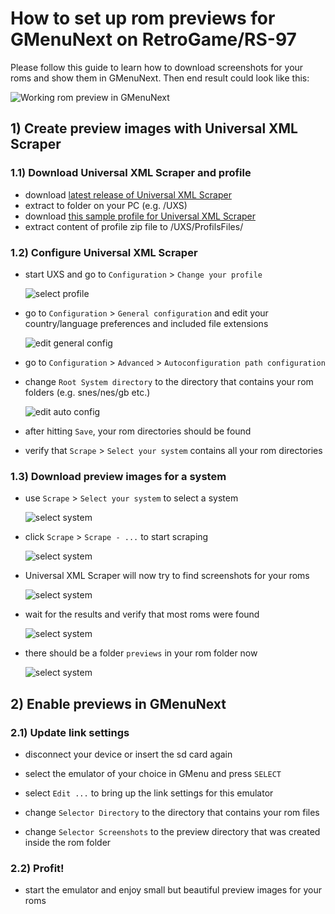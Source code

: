 # How to set up rom previews for GMenuNext on RetroGame/RS-97

Please follow this guide to learn how to download screenshots for your roms and show them in GMenuNext. Then end result could look like this:

  ![Working rom preview in GMenuNext](/screenshots/gmenunext-rom-selector.png)

## 1) Create preview images with Universal XML Scraper

### 1.1) Download Universal XML Scraper and profile

* download [latest release of Universal XML Scraper](https://github.com/Universal-Rom-Tools/Universal-XML-Scraper/releases)
* extract to  folder on your PC (e.g. /UXS)
* download [this sample profile for Universal XML Scraper](uxs-profile-rs-97.zip)
* extract content of profile zip file to /UXS/ProfilsFiles/

### 1.2) Configure Universal XML Scraper

* start UXS and go to `Configuration` > `Change your profile`

  ![select profile](screenshots/uxs-profiles.png)

* go to `Configuration` > `General configuration` and edit your country/language preferences and included file extensions

  ![edit general config](screenshots/uxs-general-config.png)

* go to `Configuration` > `Advanced` > `Autoconfiguration path configuration`
* change `Root System directory` to the directory that contains your rom folders (e.g. snes/nes/gb etc.)

  ![edit auto config](screenshots/uxs-auto-config.png)

* after hitting `Save`, your rom directories should be found
* verify that `Scrape` > `Select your system` contains all your rom directories

### 1.3) Download preview images for a system

* use `Scrape` > `Select your system` to select a system

  ![select system](screenshots/uxs-systems.png)

* click `Scrape` > `Scrape - ...` to start scraping

  ![select system](screenshots/uxs-scrape-start.png)

* Universal XML Scraper will now try to find screenshots for your roms
    
  ![select system](screenshots/uxs-scrape-running.png)

* wait for the results and verify that most roms were found

  ![select system](screenshots/uxs-scrape-done.png)
  
* there should be a folder `previews` in your rom folder now

  ![select system](screenshots/uxs-directories.png)
  

## 2) Enable previews in GMenuNext

### 2.1) Update link settings

* disconnect your device or insert the sd card again

* select the emulator of your choice in GMenu and press `SELECT`

* select `Edit ...` to bring up the link settings for this emulator

* change `Selector Directory` to the directory that contains your rom files

* change `Selector Screenshots` to the preview directory that was created inside the rom folder

### 2.2) Profit!

* start the emulator and enjoy small but beautiful preview images for your roms
